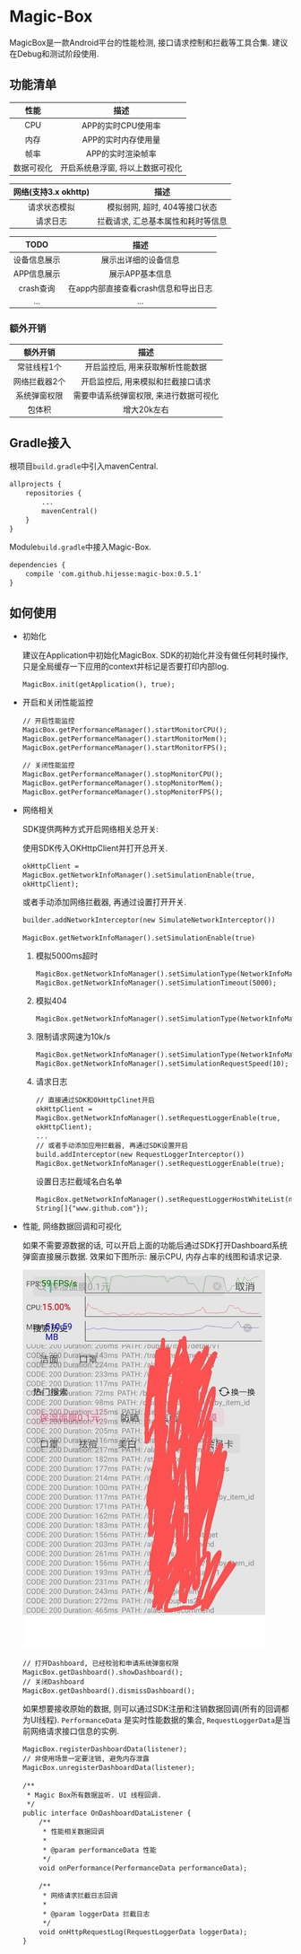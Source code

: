 # Magic-Box

MagicBox是一款Android平台的性能检测, 接口请求控制和拦截等工具合集. 建议在Debug和测试阶段使用.

## 功能清单

|性能|描述|
|:-:|:-:|
|CPU|APP的实时CPU使用率|
|内存|APP的实时内存使用量|
|帧率|APP的实时渲染帧率|
|数据可视化|开启系统悬浮窗, 将以上数据可视化|

|网络(支持3.x okhttp)|描述|
|:-:|:-:|
|请求状态模拟|模拟弱网, 超时, 404等接口状态|
|请求日志|拦截请求, 汇总基本属性和耗时等信息|

|TODO|描述|
|:-:|:-:|
|设备信息展示|展示出详细的设备信息|
|APP信息展示|展示APP基本信息|
|crash查询|在app内部直接查看crash信息和导出日志|
|...|...|

### 额外开销

|额外开销|描述|
|:-:|:-:|
|常驻线程1个|开启监控后, 用来获取解析性能数据|
|网络拦截器2个|开启监控后, 用来模拟和拦截接口请求|
|系统弹窗权限|需要申请系统弹窗权限, 来进行数据可视化|
|包体积|增大20k左右|

## Gradle接入

根项目`build.gradle`中引入mavenCentral.

```
allprojects {
    repositories {
        ...
        mavenCentral()
    }
}
```

Module`build.gradle`中接入Magic-Box.

```
dependencies {
    compile 'com.github.hijesse:magic-box:0.5.1'
}
```

## 如何使用

* 初始化

    建议在Application中初始化MagicBox. SDK的初始化并没有做任何耗时操作, 只是全局缓存一下应用的context并标记是否要打印内部log.

    ```
    MagicBox.init(getApplication(), true);
    ```

* 开启和关闭性能监控

    ```
    // 开启性能监控
    MagicBox.getPerformanceManager().startMonitorCPU();
    MagicBox.getPerformanceManager().startMonitorMem();
    MagicBox.getPerformanceManager().startMonitorFPS();
    ```

    ```
    // 关闭性能监控
    MagicBox.getPerformanceManager().stopMonitorCPU();
    MagicBox.getPerformanceManager().stopMonitorMem();
    MagicBox.getPerformanceManager().stopMonitorFPS();
    ```

* 网络相关

    SDK提供两种方式开启网络相关总开关: 

    使用SDK传入OKHttpClient并打开总开关.
    ```
    okHttpClient = MagicBox.getNetworkInfoManager().setSimulationEnable(true, okHttpClient);
    ```

    或者手动添加网络拦截器, 再通过设置打开开关.

    ```
    builder.addNetworkInterceptor(new SimulateNetworkInterceptor())

    MagicBox.getNetworkInfoManager().setSimulationEnable(true)
    ```

    1. 模拟5000ms超时

        ```
        MagicBox.getNetworkInfoManager().setSimulationType(NetworkInfoManager.SIMULATION_TYPE_TIMEOUT);
        MagicBox.getNetworkInfoManager().setSimulationTimeout(5000);
        ```

    2. 模拟404

        ```
        MagicBox.getNetworkInfoManager().setSimulationType(NetworkInfoManager.SIMULATION_TYPE_BLOCK);
        ```

    3. 限制请求网速为10k/s

        ```
        MagicBox.getNetworkInfoManager().setSimulationType(NetworkInfoManager.SIMULATION_TYPE_SPEED_LIMIT);
        MagicBox.getNetworkInfoManager().setSimulationRequestSpeed(10);
        ```

    4. 请求日志

        ```
        // 直接通过SDK和OkHttpClinet开启
        okHttpClient = MagicBox.getNetworkInfoManager().setRequestLoggerEnable(true, okHttpClient);
        ...
        // 或者手动添加应用拦截器, 再通过SDK设置开启
        build.addInterceptor(new RequestLoggerInterceptor())
        MagicBox.getNetworkInfoManager().setRequestLoggerEnable(true);
        ```

        设置日志拦截域名白名单

        ```
        MagicBox.getNetworkInfoManager().setRequestLoggerHostWhiteList(new String[]{"www.github.com"});
        ```

* 性能, 网络数据回调和可视化

    如果不需要源数据的话, 可以开启上面的功能后通过SDK打开Dashboard系统弹窗直接展示数据. 效果如下图所示: 展示CPU, 内存占率的线图和请求记录.

    ![](./screenshot/dashboard.png)

    ```
    // 打开Dashboard, 已经校验和申请系统弹窗权限
    MagicBox.getDashboard().showDashboard();
    // 关闭Dashboard
    MagicBox.getDashboard().dismissDashboard();
    ```

    如果想要接收原始的数据, 则可以通过SDK注册和注销数据回调(所有的回调都为UI线程). `PerformanceData` 是实时性能数据的集合, `RequestLoggerData`是当前网络请求接口信息的实例. 

    ```
    MagicBox.registerDashboardData(listener);
    // 非使用场景一定要注销, 避免内存泄露
    MagicBox.unregisterDashboardData(listener);

    /**
     * Magic Box所有数据监听. UI 线程回调.
     */
    public interface OnDashboardDataListener {
        /**
         * 性能相关数据回调
         *
         * @param performanceData 性能
         */
        void onPerformance(PerformanceData performanceData);

        /**
         * 网络请求拦截日志回调
         *
         * @param loggerData 拦截日志
         */
        void onHttpRequestLog(RequestLoggerData loggerData);
    }
    ```
